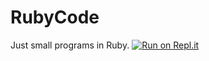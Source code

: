 # RubyCode
Just small programs in Ruby.
[![Run on Repl.it](https://repl.it/badge/github/ForerunnerG34/RubyCode)](https://repl.it/github/ForerunnerG34/RubyCode)